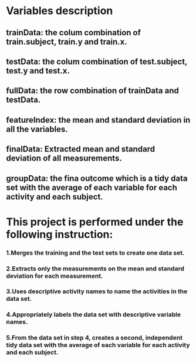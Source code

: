 # Variables description
## trainData: the colum combination of train.subject, train.y and train.x.

## testData: the colum combination of test.subject, test.y and test.x.

## fullData: the row combination of trainData and testData.

## featureIndex: the mean and standard deviation in all the variables.

## finalData: Extracted mean and standard deviation of all measurements.

## groupData: the fina outcome which is a tidy data set with the average of each variable for each activity and each subject.

#  This project is performed under the following instruction:
### 1.Merges the training and the test sets to create one data set.
### 2.Extracts only the measurements on the mean and standard deviation for each measurement. 
### 3.Uses descriptive activity names to name the activities in the data set.
### 4.Appropriately labels the data set with descriptive variable names. 
### 5.From the data set in step 4, creates a second, independent tidy data set with the average of each variable for each activity and each subject.
